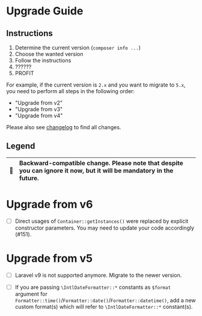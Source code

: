 # Upgrade Guide

[include:file]: ../../docs/Shared/Upgrade.md
[//]: # (start: c70a9a43c0a80bd2e7fa6010a9b2c0fbcab4cb4d536d7a498216d9df7431f7e2)
[//]: # (warning: Generated automatically. Do not edit.)

## Instructions

1. Determine the current version (`composer info ...`)
2. Choose the wanted version
3. Follow the instructions
4. ??????
5. PROFIT

For example, if the current version is `2.x` and you want to migrate to `5.x`, you need to perform all steps in the following order:

* "Upgrade from v2"
* "Upgrade from v3"
* "Upgrade from v4"

Please also see [changelog](https://github.com/LastDragon-ru/lara-asp/releases) to find all changes.

## Legend

| 🤝 | Backward-compatible change. Please note that despite you can ignore it now, but it will be mandatory in the future. |
|:--:|:--------------------------------------------------------------------------------------------------------------------|

[//]: # (end: c70a9a43c0a80bd2e7fa6010a9b2c0fbcab4cb4d536d7a498216d9df7431f7e2)

# Upgrade from v6

[include:file]: ../../docs/Shared/Upgrade/FromV6.md
[//]: # (start: 6b55bf5daea407a4590344596d41efd8368a783e2666bfe431a88a5eeaff3a95)
[//]: # (warning: Generated automatically. Do not edit.)

* [ ] Direct usages of `Container::getInstances()` were replaced by explicit constructor parameters. You may need to update your code accordingly (#151).

[//]: # (end: 6b55bf5daea407a4590344596d41efd8368a783e2666bfe431a88a5eeaff3a95)

# Upgrade from v5

[include:file]: ../../docs/Shared/Upgrade/FromV5.md
[//]: # (start: fd146cf51ef5a8d9d13e0317c09860f472c63cb3d60d02f4d95deb3e12cae73d)
[//]: # (warning: Generated automatically. Do not edit.)

* [ ] Laravel v9 is not supported anymore. Migrate to the newer version.

[//]: # (end: fd146cf51ef5a8d9d13e0317c09860f472c63cb3d60d02f4d95deb3e12cae73d)

* [ ] If you are passing `\IntlDateFormatter::*` constants as `$format` argument for `Formatter::time()`/`Formatter::date()`/`Formatter::datetime()`, add a new custom format(s) which will refer to `\IntlDateFormatter::*` constant(s).
